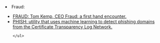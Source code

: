 <html>
<body>
<li>Fraud:</li>
	<ul>
		<li><a href="https://www.linkedin.com/pulse/ceo-fraud-first-hand-encounter-tom-kemp">FRAUD: Tom Kemp, CEO Fraud: a first hand encounter.</a></li>
		<li><a href="https://github.com/wesleyraptor/streamingphish">PHISH: utility that uses machine learning to detect phishing domains from the Certificate Transparency Log Network.</a></li>

	</ul>
  </body>
  </html>
